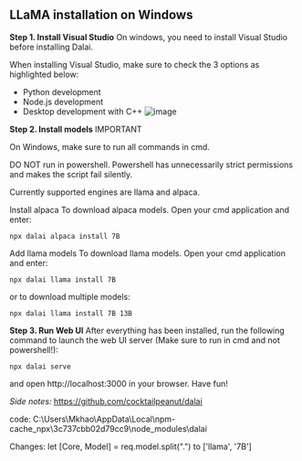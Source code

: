 ## LLaMA installation on Windows

**Step 1. Install Visual Studio**
On windows, you need to install Visual Studio before installing Dalai.

When installing Visual Studio, make sure to check the 3 options as highlighted below:

- Python development
- Node.js development
- Desktop development with C++
![image](https://user-images.githubusercontent.com/123748177/233933351-db22dafc-38d9-484c-a146-967de3912a6c.png)

**Step 2. Install models**
IMPORTANT

On Windows, make sure to run all commands in cmd.

DO NOT run in powershell. Powershell has unnecessarily strict permissions and makes the script fail silently.

Currently supported engines are llama and alpaca.

Install alpaca
To download alpaca models. Open your cmd application and enter:
```
npx dalai alpaca install 7B
```

Add llama models
To download llama models. Open your cmd application and enter:
```
npx dalai llama install 7B
```
or to download multiple models:
```
npx dalai llama install 7B 13B
```

**Step 3. Run Web UI**
After everything has been installed, run the following command to launch the web UI server (Make sure to run in cmd and not powershell!):
```
npx dalai serve
```
and open http://localhost:3000 in your browser. Have fun!


*Side notes:* 
https://github.com/cocktailpeanut/dalai

code: C:\Users\Mkhao\AppData\Local\npm-cache\_npx\3c737cbb02d79cc9\node_modules\dalai

Changes: let [Core, Model] = req.model.split(".") to ['llama', '7B']
